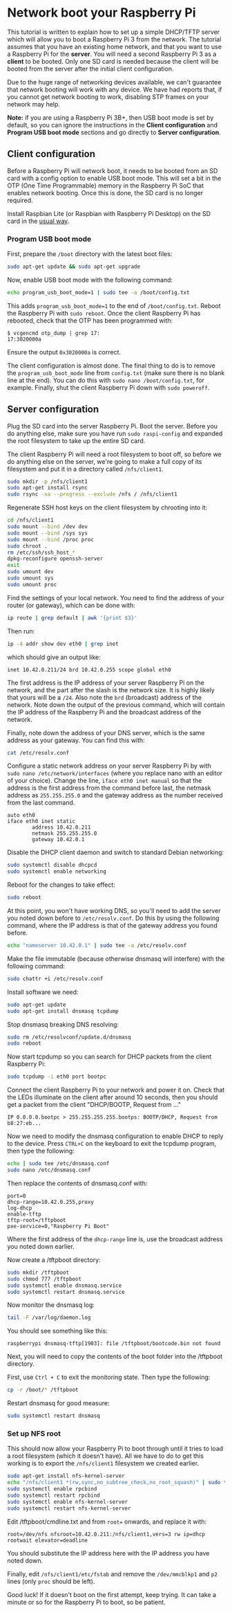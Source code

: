 # Network boot your Raspberry Pi

This tutorial is written to explain how to set up a simple DHCP/TFTP server which will allow you to boot a Raspberry Pi 3 from the network. The tutorial assumes that you have an existing home network, and that you want to use a Raspberry Pi for the **server**. You will need a second Raspberry Pi 3 as a **client** to be booted. Only one SD card is needed because the client will be booted from the server after the initial client configuration.

Due to the huge range of networking devices available, we can't guarantee that network booting will work with any device. We have had reports that, if you cannot get network booting to work, disabling STP frames on your network may help.

**Note:** if you are using a Raspberry Pi 3B+, then USB boot mode is set by default, so you can ignore the instructions in the **Client configuration** and **Program USB boot mode** sections and go directly to **Server configuration**.

## Client configuration
Before a Raspberry Pi will network boot, it needs to be booted from an SD card with a config option to enable USB boot mode. This will set a bit in the OTP (One Time Programmable) memory in the Raspberry Pi SoC that enables network booting. Once this is done, the SD card is no longer required.

Install Raspbian Lite (or Raspbian with Raspberry Pi Desktop) on the SD card in the [usual way](/installation/installing-images).

### Program USB boot mode

First, prepare the `/boot` directory with the latest boot files:

```bash
sudo apt-get update && sudo apt-get upgrade
```

Now, enable USB boot mode with the following command:

```bash
echo program_usb_boot_mode=1 | sudo tee -a /boot/config.txt
```

This adds `program_usb_boot_mode=1` to the end of `/boot/config.txt`. Reboot the Raspberry Pi with `sudo reboot`. Once the client Raspberry Pi has rebooted, check that the OTP has been programmed with:

```
$ vcgencmd otp_dump | grep 17:
17:3020000a
```

Ensure the output `0x3020000a` is correct.

The client configuration is almost done. The final thing to do is to remove the `program_usb_boot_mode` line from `config.txt` (make sure there is no blank line at the end). You can do this with `sudo nano /boot/config.txt`, for example. Finally, shut the client Raspberry Pi down with `sudo poweroff`.

## Server configuration
Plug the SD card into the server Raspberry Pi. Boot the server. Before you do anything else, make sure you have run `sudo raspi-config` and expanded the root filesystem to take up the entire SD card.

The client Raspberry Pi will need a root filesystem to boot off, so before we do anything else on the server, we're going to make a full copy of its filesystem and put it in a directory called `/nfs/client1`.

```bash
sudo mkdir -p /nfs/client1
sudo apt-get install rsync
sudo rsync -xa --progress --exclude /nfs / /nfs/client1
```

Regenerate SSH host keys on the client filesystem by chrooting into it:

```bash
cd /nfs/client1
sudo mount --bind /dev dev
sudo mount --bind /sys sys
sudo mount --bind /proc proc
sudo chroot .
rm /etc/ssh/ssh_host_*
dpkg-reconfigure openssh-server
exit
sudo umount dev
sudo umount sys
sudo umount proc
```

Find the settings of your local network. You need to find the address of your router (or gateway), which can be done with:

```bash
ip route | grep default | awk '{print $3}'
```

Then run:

```bash
ip -4 addr show dev eth0 | grep inet
```

which should give an output like:

```
inet 10.42.0.211/24 brd 10.42.0.255 scope global eth0
```

The first address is the IP address of your server Raspberry Pi on the network, and the part after the slash is the network size. It is highly likely that yours will be a `/24`. Also note the `brd` (broadcast) address of the network. Note down the output of the previous command, which will contain the IP address of the Raspberry Pi and the broadcast address of the network.

Finally, note down the address of your DNS server, which is the same address as your gateway. You can find this with:

```bash
cat /etc/resolv.conf
```

Configure a static network address on your server Raspberry Pi by with `sudo nano /etc/network/interfaces` (where you replace nano with an editor of your choice). Change the line, `iface eth0 inet manual` so that the address is the first address from the command before last, the netmask address as `255.255.255.0` and the gateway address as the number received from the last command.

```
auto eth0
iface eth0 inet static
        address 10.42.0.211
        netmask 255.255.255.0
        gateway 10.42.0.1
```

Disable the DHCP client daemon and switch to standard Debian networking:

```bash
sudo systemctl disable dhcpcd
sudo systemctl enable networking
```

Reboot for the changes to take effect:
```bash
sudo reboot
```

At this point, you won't have working DNS, so you'll need to add the server you noted down before to `/etc/resolv.conf`. Do this by using the following command, where the IP address is that of the gateway address you found before.

```bash
echo "nameserver 10.42.0.1" | sudo tee -a /etc/resolv.conf
```

Make the file immutable (because otherwise dnsmasq will interfere) with the following command:

```bash
sudo chattr +i /etc/resolv.conf
```

Install software we need:

```bash
sudo apt-get update
sudo apt-get install dnsmasq tcpdump
```

Stop dnsmasq breaking DNS resolving:

```bash
sudo rm /etc/resolvconf/update.d/dnsmasq
sudo reboot
```

Now start tcpdump so you can search for DHCP packets from the client Raspberry Pi:

```bash
sudo tcpdump -i eth0 port bootpc
```

Connect the client Raspberry Pi to your network and power it on. Check that the LEDs illuminate on the client after around 10 seconds, then you should get a packet from the client "DHCP/BOOTP, Request from ..."

```
IP 0.0.0.0.bootpc > 255.255.255.255.bootps: BOOTP/DHCP, Request from b8:27:eb...
```

Now we need to modify the dnsmasq configuration to enable DHCP to reply to the device. Press `CTRL+C` on the keyboard to exit the tcpdump program, then type the following:

```bash
echo | sudo tee /etc/dnsmasq.conf
sudo nano /etc/dnsmasq.conf
```

Then replace the contents of dnsmasq.conf with:

```
port=0
dhcp-range=10.42.0.255,proxy
log-dhcp
enable-tftp
tftp-root=/tftpboot
pxe-service=0,"Raspberry Pi Boot"
```

Where the first address of the `dhcp-range` line is, use the broadcast address you noted down earlier.

Now create a /tftpboot directory:

```bash
sudo mkdir /tftpboot
sudo chmod 777 /tftpboot
sudo systemctl enable dnsmasq.service
sudo systemctl restart dnsmasq.service
```

Now monitor the dnsmasq log:

```bash
tail -F /var/log/daemon.log
```

You should see something like this:

```
raspberrypi dnsmasq-tftp[1903]: file /tftpboot/bootcode.bin not found
```

Next, you will need to copy the contents of the boot folder into the /tftpboot directory.

First, use `Ctrl + C` to exit the monitoring state. Then type the following:

```bash
cp -r /boot/* /tftpboot
```

Restart dnsmasq for good measure:

```bash
sudo systemctl restart dnsmasq
```

### Set up NFS root

This should now allow your Raspberry Pi to boot through until it tries to load a root filesystem (which it doesn't have). All we have to do to get this working is to export the `/nfs/client1` filesystem we created earlier.

```bash
sudo apt-get install nfs-kernel-server
echo "/nfs/client1 *(rw,sync,no_subtree_check,no_root_squash)" | sudo tee -a /etc/exports
sudo systemctl enable rpcbind
sudo systemctl restart rpcbind
sudo systemctl enable nfs-kernel-server
sudo systemctl restart nfs-kernel-server
```

Edit /tftpboot/cmdline.txt and from `root=` onwards, and replace it with:

```
root=/dev/nfs nfsroot=10.42.0.211:/nfs/client1,vers=3 rw ip=dhcp rootwait elevator=deadline
```

You should substitute the IP address here with the IP address you have noted down.

Finally, edit `/nfs/client1/etc/fstab` and remove the `/dev/mmcblkp1` and `p2` lines (only `proc` should be left).

Good luck! If it doesn't boot on the first attempt, keep trying. It can take a minute or so for the Raspberry Pi to boot, so be patient.
